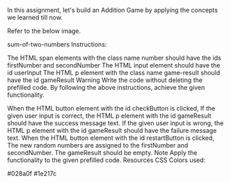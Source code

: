 In this assignment, let's build an Addition Game by applying the concepts we learned till now.

Refer to the below image.

sum-of-two-numbers
Instructions:

The HTML span elements with the class name number should have the ids firstNumber and secondNumber
The HTML input element should have the id userInput
The HTML p element with the class name game-result should have the id gameResult
Warning
Write the code without deleting the prefilled code.
By following the above instructions, achieve the given functionality.

When the HTML button element with the id checkButton is clicked,
If the given user input is correct, the HTML p element with the id gameResult should have the success message text.
If the given user input is wrong, the HTML p element with the id gameResult should have the failure message text.
When the HTML button element with the id restartButton is clicked,
The new random numbers are assigned to the firstNumber and secondNumber.
The gameResult should be empty.
Note
Apply the functionality to the given prefilled code.
Resources
CSS Colors used:

#028a0f
#1e217c

